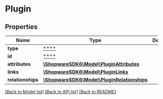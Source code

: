 # Plugin

## Properties
Name | Type | Description | Notes
------------ | ------------- | ------------- | -------------
**type** | [****](.md) |  | [optional] 
**id** | [****](.md) |  | [optional] 
**attributes** | [**\ShopwareSDK6\Model\PluginAttributes**](PluginAttributes.md) |  | [optional] 
**links** | [**\ShopwareSDK6\Model\PluginLinks**](PluginLinks.md) |  | [optional] 
**relationships** | [**\ShopwareSDK6\Model\PluginRelationships**](PluginRelationships.md) |  | [optional] 

[[Back to Model list]](../../README.md#documentation-for-models) [[Back to API list]](../../README.md#documentation-for-api-endpoints) [[Back to README]](../../README.md)

